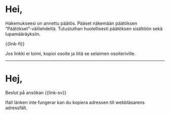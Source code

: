 # Hei,

Hakemukseesi on annettu p&auml;&auml;t&ouml;s. P&auml;&auml;set n&auml;kem&auml;&auml;n p&auml;&auml;t&ouml;ksen “P&auml;&auml;t&ouml;kset”-v&auml;lilehdelt&auml;. Tutustuthan huolellisesti p&auml;&auml;t&ouml;ksen sis&auml;lt&ouml;&ouml;n sek&auml; lupam&auml;&auml;r&auml;yksiin. 

{{link-fi}}

Jos linkki ei toimi, kopioi osoite ja liit&auml; se selaimen osoiteriville.

---

# Hej,

Beslut p&aring; ans&ouml;kan {{link-sv}}

Ifall l&auml;nken inte fungerar kan du kopiera adressen till webbl&auml;sarens adressf&auml;lt.
